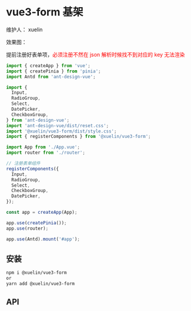 # vue3-form 基架

维护人： xuelin

<ImagePreview src="/images/vue3-form1.jpg"></ImagePreview>

效果图：

<ImagePreview src="/images/vue3-form2.jpg"></ImagePreview>

提前注册好表单项，<span style='color: red'>必须注册不然在 json 解析时候找不到对应的 key 无法渲染<span>

```js
import { createApp } from 'vue';
import { createPinia } from 'pinia';
import Antd from 'ant-design-vue';

import {
  Input,
  RadioGroup,
  Select,
  DatePicker,
  CheckboxGroup,
} from 'ant-design-vue';
import 'ant-design-vue/dist/reset.css';
import '@xuelin/vue3-form/dist/style.css';
import { registerComponents } from '@xuelin/vue3-form';

import App from './App.vue';
import router from './router';

// 注册表单组件
registerComponents({
  Input,
  RadioGroup,
  Select,
  CheckboxGroup,
  DatePicker,
});

const app = createApp(App);

app.use(createPinia());
app.use(router);

app.use(Antd).mount('#app');
```

## 安装

```sh
npm i @xuelin/vue3-form
or
yarn add @xuelin/vue3-form
```

## API
